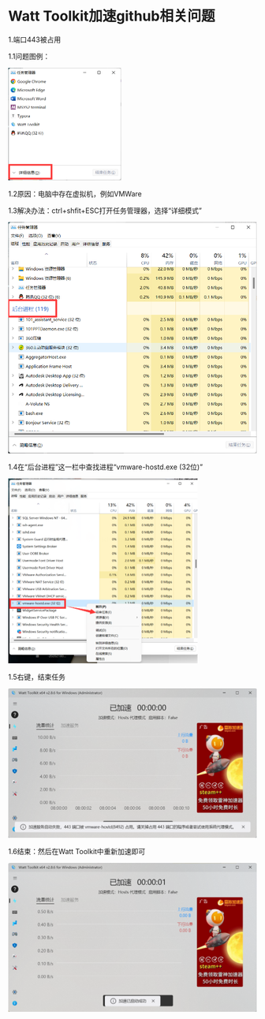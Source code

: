 # Watt Toolkit加速github相关问题

1.端口443被占用

1.1问题图例：

<img src="https://raw.githubusercontent.com/Ninot1Quyi/Typora-s-picture/master/img/image-20230321100250301.png" alt="image-20230321095939212" style="zoom: 50%;" />

1.2原因：电脑中存在虚拟机，例如VMWare

1.3解决办法：ctrl+shfit+ESC打开任务管理器，选择“详细模式”

<img src="https://raw.githubusercontent.com/Ninot1Quyi/Typora-s-picture/master/img/image-20230321100415892.png" alt="image-20230321100250301" style="zoom: 67%;" />



1.4在“后台进程”这一栏中查找进程“vmware-hostd.exe (32位)”

<img src="https://raw.githubusercontent.com/Ninot1Quyi/Typora-s-picture/master/img/image-20230321100521029.png" alt="image-20230321100415892" style="zoom:50%;" />

1.5右键，结束任务

<img src="https://raw.githubusercontent.com/Ninot1Quyi/Typora-s-picture/master/img/image-20230321095939212.png" alt="image-20230321100521029" style="zoom:50%;" />

1.6结束：然后在Watt Toolkit中重新加速即可

<img src="https://raw.githubusercontent.com/Ninot1Quyi/Typora-s-picture/master/img/image-20230321100650592.png" alt="image-20230321100650592" style="zoom:50%;" />